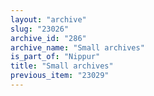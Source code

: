 ```yaml
---
layout: "archive"
slug: "23026"
archive_id: "286"
archive_name: "Small archives"
is_part_of: "Nippur"
title: "Small archives"
previous_item: "23029"
---
```

